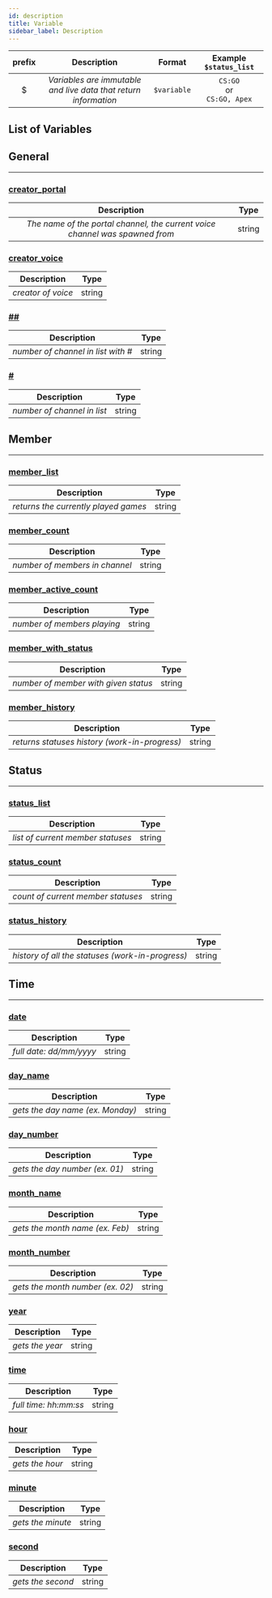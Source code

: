 ```yaml
---
id: description
title: Variable
sidebar_label: Description
---
```


| prefix |                           Description                           |   Format    |       Example `$status_list`       |
| :----: | :-------------------------------------------------------------: | :---------: | :--------------------------------: |
|   $    | _Variables are immutable and live data that return information_ | `$variable` | `CS:GO`<br />or<br />`CS:GO, Apex` |

## List of Variables

## General

---

### [creator_portal](detailed/general/creator_portal)

|                                 Description                                  |  Type  |
| :--------------------------------------------------------------------------: | :----: |
| _The name of the portal channel, the current voice channel was spawned from_ | string |

### [creator_voice](detailed/general/creator_voice)

|    Description     |  Type  |
| :----------------: | :----: |
| _creator of voice_ | string |


### [##](detailed/general/double_slash)

|             Description             |  Type  |
| :---------------------------------: | :----: |
| _number of channel in list with \#_ | string |

### [#](detailed/general/slash)

|         Description         |  Type  |
| :-------------------------: | :----: |
| _number of channel in list_ | string |


## Member

---

### [member_list](detailed/member/member_list)

|             Description              |  Type  |
| :----------------------------------: | :----: |
| _returns the currently played games_ | string |

### [member_count](detailed/member/member_count)

|          Description           |  Type  |
| :----------------------------: | :----: |
| _number of members in channel_ | string |

### [member_active_count](detailed/member/member_active_count)

|         Description         |  Type  |
| :-------------------------: | :----: |
| _number of members playing_ | string |

### [member_with_status](detailed/member/member_with_status)

|             Description              |  Type  |
| :----------------------------------: | :----: |
| _number of member with given status_ | string |

### [member_history](detailed/member/member_history)

|                  Description                  |  Type  |
| :-------------------------------------------: | :----: |
| _returns statuses history (work-in-progress)_ | string |

## Status

---

### [status_list](detailed/status/status_list)

|            Description            |  Type  |
| :-------------------------------: | :----: |
| _list of current member statuses_ | string |

### [status_count](detailed/status/status_count)

|            Description             |  Type  |
| :--------------------------------: | :----: |
| _count of current member statuses_ | string |

### [status_history](detailed/status/status_history)

|                   Description                    |  Type  |
| :----------------------------------------------: | :----: |
| _history of all the statuses (work-in-progress)_ | string |

## Time

---

### [date](detailed/time/date)

|       Description       |  Type  |
| :---------------------: | :----: |
| _full date: dd/mm/yyyy_ | string |

### [day_name](detailed/time/day_name)

|           Description            |  Type  |
| :------------------------------: | :----: |
| _gets the day name (ex. Monday)_ | string |

### [day_number](detailed/time/day_number)

|          Description           |  Type  |
| :----------------------------: | :----: |
| _gets the day number (ex. 01)_ | string |

### [month_name](detailed/time/month_name)

|           Description           |  Type  |
| :-----------------------------: | :----: |
| _gets the month name (ex. Feb)_ | string |

### [month_number](detailed/time/month_number)

|           Description            |  Type  |
| :------------------------------: | :----: |
| _gets the month number (ex. 02)_ | string |

### [year](detailed/time/year)

|   Description   |  Type  |
| :-------------: | :----: |
| _gets the year_ | string |

### [time](detailed/time/time.md)

|      Description      |  Type  |
| :-------------------: | :----: |
| _full time: hh:mm:ss_ | string |

### [hour](detailed/time/hour)

|   Description   |  Type  |
| :-------------: | :----: |
| _gets the hour_ | string |

### [minute](detailed/time/minute)

|    Description    |  Type  |
| :---------------: | :----: |
| _gets the minute_ | string |

### [second](detailed/time/second)

|    Description    |  Type  |
| :---------------: | :----: |
| _gets the second_ | string |
